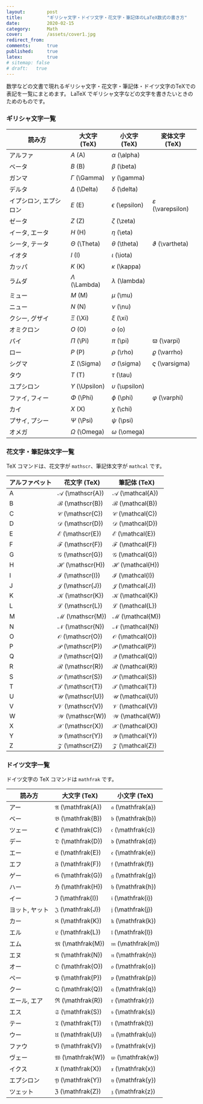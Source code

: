 ```yaml
---
layout:        post
title:         "ギリシャ文字・ドイツ文字・花文字・筆記体のLaTeX数式の書き方"
date:          2020-02-15
category:      Math
cover:         /assets/cover1.jpg
redirect_from:
comments:      true
published:     true
latex:         true
# sitemap: false
# draft:   true
---
```


数学などの文書で現れるギリシャ文字・花文字・筆記体・ドイツ文字のTeXでの表記を一覧にまとめます。
LaTeX でギリシャ文字などの文字を書きたいときのためのものです。

### ギリシャ文字一覧

| 読み方 | 大文字 (TeX) | 小文字 (TeX) | 変体文字 (TeX)
|---|---|---|---|
| アルファ | $A$ (A) | $\alpha$ (\alpha) |  |
| ベータ | $B$ (B) | $\beta$ (\beta) |  |
| ガンマ | $\Gamma$ (\Gamma) | $\gamma$ (\gamma) |  |
| デルタ | $\Delta$ (\Delta) | $\delta$ (\delta) |  |
| イプシロン, エプシロン | $E$ (E) | $\epsilon$ (\epsilon) | $\varepsilon$ (\varepsilon) |
| ゼータ | $Z$ (Z) | $\zeta$ (\zeta) |  |
| イータ, エータ | $H$ (H) | $\eta$ (\eta) |  |
| シータ, テータ | $\Theta$ (\Theta) | $\theta$ (\theta) | $\vartheta$ (\vartheta) |
| イオタ | $I$ (I) | $\iota$ (\iota) |  |
| カッパ | $K$ (K) | $\kappa$ (\kappa) |  |
| ラムダ | $\Lambda$ (\Lambda) | $\lambda$ (\lambda) |  |
| ミュー | $M$ (M) | $\mu$ (\mu) |  |
| ニュー | $N$ (N) | $\nu$ (\nu) |  |
| クシー, グザイ | $\Xi$ (\Xi) | $\xi$ (\xi) |  |
| オミクロン | $O$ (O) | $o$ (o) |  |
| パイ | $\Pi$ (\Pi) | $\pi$ (\pi) | $\varpi$ (\varpi) |
| ロー | $P$ (P) | $\rho$ (\rho) | $\varrho$ (\varrho) |
| シグマ | $\Sigma$ (\Sigma) | $\sigma$ (\sigma) | $\varsigma$ (\varsigma) |
| タウ | $T$ (T) | $\tau$ (\tau) |  |
| ユプシロン | $\Upsilon$ (\Upsilon) | $\upsilon$ (\upsilon) |  |
| ファイ, フィー | $\Phi$ (\Phi) | $\phi$ (\phi) | $\varphi$ (\varphi) |
| カイ | $X$ (X) | $\chi$ (\chi) |  |
| プサイ, プシー | $\Psi$ (\Psi) | $\psi$ (\psi) |  |
| オメガ | $\Omega$ (\Omega) | $\omega$ (\omega) |  |


### 花文字・筆記体文字一覧

TeX コマンドは、花文字が `mathscr`、筆記体文字が `mathcal` です。

| アルファベット | 花文字 (TeX) | 筆記体 (TeX)
|---|---------------|---------------|
| A | $\mathscr{A}$ (\mathscr{A}) | $\mathcal{A}$ (\mathcal{A})
| B | $\mathscr{B}$ (\mathscr{B}) | $\mathcal{B}$ (\mathcal{B})
| C | $\mathscr{C}$ (\mathscr{C}) | $\mathcal{C}$ (\mathcal{C})
| D | $\mathscr{D}$ (\mathscr{D}) | $\mathcal{D}$ (\mathcal{D})
| E | $\mathscr{E}$ (\mathscr{E}) | $\mathcal{E}$ (\mathcal{E})
| F | $\mathscr{F}$ (\mathscr{F}) | $\mathcal{F}$ (\mathcal{F})
| G | $\mathscr{G}$ (\mathscr{G}) | $\mathcal{G}$ (\mathcal{G})
| H | $\mathscr{H}$ (\mathscr{H}) | $\mathcal{H}$ (\mathcal{H})
| I | $\mathscr{I}$ (\mathscr{I}) | $\mathcal{I}$ (\mathcal{I})
| J | $\mathscr{J}$ (\mathscr{J}) | $\mathcal{J}$ (\mathcal{J})
| K | $\mathscr{K}$ (\mathscr{K}) | $\mathcal{K}$ (\mathcal{K})
| L | $\mathscr{L}$ (\mathscr{L}) | $\mathcal{L}$ (\mathcal{L})
| M | $\mathscr{M}$ (\mathscr{M}) | $\mathcal{M}$ (\mathcal{M})
| N | $\mathscr{N}$ (\mathscr{N}) | $\mathcal{N}$ (\mathcal{N})
| O | $\mathscr{O}$ (\mathscr{O}) | $\mathcal{O}$ (\mathcal{O})
| P | $\mathscr{P}$ (\mathscr{P}) | $\mathcal{P}$ (\mathcal{P})
| Q | $\mathscr{Q}$ (\mathscr{Q}) | $\mathcal{Q}$ (\mathcal{Q})
| R | $\mathscr{R}$ (\mathscr{R}) | $\mathcal{R}$ (\mathcal{R})
| S | $\mathscr{S}$ (\mathscr{S}) | $\mathcal{S}$ (\mathcal{S})
| T | $\mathscr{T}$ (\mathscr{T}) | $\mathcal{T}$ (\mathcal{T})
| U | $\mathscr{U}$ (\mathscr{U}) | $\mathcal{U}$ (\mathcal{U})
| V | $\mathscr{V}$ (\mathscr{V}) | $\mathcal{V}$ (\mathcal{V})
| W | $\mathscr{W}$ (\mathscr{W}) | $\mathcal{W}$ (\mathcal{W})
| X | $\mathscr{X}$ (\mathscr{X}) | $\mathcal{X}$ (\mathcal{X})
| Y | $\mathscr{Y}$ (\mathscr{Y}) | $\mathcal{Y}$ (\mathcal{Y})
| Z | $\mathscr{Z}$ (\mathscr{Z}) | $\mathcal{Z}$ (\mathcal{Z})

### ドイツ文字一覧

ドイツ文字の TeX コマンドは `mathfrak` です。

| 読み方 | 大文字 (TeX) | 小文字 (TeX)
|---|---|---|
| アー | $\mathfrak{A}$ (\mathfrak{A}) | $\mathfrak{a}$ (\mathfrak{a})
| ベー | $\mathfrak{B}$ (\mathfrak{B}) | $\mathfrak{b}$ (\mathfrak{b})
| ツェー | $\mathfrak{C}$ (\mathfrak{C}) | $\mathfrak{c}$ (\mathfrak{c})
| デー | $\mathfrak{D}$ (\mathfrak{D}) | $\mathfrak{d}$ (\mathfrak{d})
| エー | $\mathfrak{E}$ (\mathfrak{E}) | $\mathfrak{e}$ (\mathfrak{e})
| エフ | $\mathfrak{F}$ (\mathfrak{F}) | $\mathfrak{f}$ (\mathfrak{f})
| ゲー | $\mathfrak{G}$ (\mathfrak{G}) | $\mathfrak{g}$ (\mathfrak{g})
| ハー | $\mathfrak{H}$ (\mathfrak{H}) | $\mathfrak{h}$ (\mathfrak{h})
| イー | $\mathfrak{I}$ (\mathfrak{I}) | $\mathfrak{i}$ (\mathfrak{i})
| ヨット, ヤット | $\mathfrak{J}$ (\mathfrak{J}) | $\mathfrak{j}$ (\mathfrak{j})
| カー | $\mathfrak{K}$ (\mathfrak{K}) | $\mathfrak{k}$ (\mathfrak{k})
| エル | $\mathfrak{L}$ (\mathfrak{L}) | $\mathfrak{l}$ (\mathfrak{l})
| エム | $\mathfrak{M}$ (\mathfrak{M}) | $\mathfrak{m}$ (\mathfrak{m})
| エヌ | $\mathfrak{N}$ (\mathfrak{N}) | $\mathfrak{n}$ (\mathfrak{n})
| オー | $\mathfrak{O}$ (\mathfrak{O}) | $\mathfrak{o}$ (\mathfrak{o})
| ペー | $\mathfrak{P}$ (\mathfrak{P}) | $\mathfrak{p}$ (\mathfrak{p})
| クー | $\mathfrak{Q}$ (\mathfrak{Q}) | $\mathfrak{q}$ (\mathfrak{q})
| エール, エア | $\mathfrak{R}$ (\mathfrak{R}) | $\mathfrak{r}$ (\mathfrak{r})
| エス | $\mathfrak{S}$ (\mathfrak{S}) | $\mathfrak{s}$ (\mathfrak{s})
| テー | $\mathfrak{T}$ (\mathfrak{T}) | $\mathfrak{t}$ (\mathfrak{t})
| ウー | $\mathfrak{U}$ (\mathfrak{U}) | $\mathfrak{u}$ (\mathfrak{u})
| ファウ | $\mathfrak{V}$ (\mathfrak{V}) | $\mathfrak{v}$ (\mathfrak{v})
| ヴェー | $\mathfrak{W}$ (\mathfrak{W}) | $\mathfrak{w}$ (\mathfrak{w})
| イクス | $\mathfrak{X}$ (\mathfrak{X}) | $\mathfrak{x}$ (\mathfrak{x})
| エプシロン | $\mathfrak{Y}$ (\mathfrak{Y}) | $\mathfrak{y}$ (\mathfrak{y})
| ツェット | $\mathfrak{Z}$ (\mathfrak{Z}) | $\mathfrak{z}$ (\mathfrak{z})
